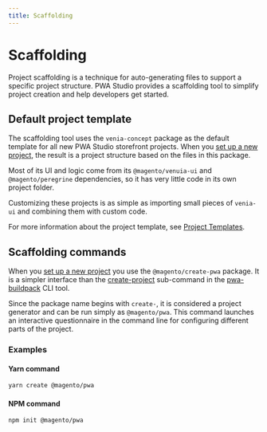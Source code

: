```yaml
---
title: Scaffolding
---
```


# Scaffolding

Project scaffolding is a technique for auto-generating files to support a specific project structure.
PWA Studio provides a scaffolding tool to simplify project creation and help developers get started.

## Default project template

The scaffolding tool uses the `venia-concept` package as the default template for all new PWA Studio storefront projects.
When you [set up a new project][], the result is a project structure based on the files in this package.

[set up a new project]: /tutorials/setup-storefront/

Most of its UI and logic come from its `@magento/venuia-ui` and `@magento/peregrine` dependencies, so
it has very little code in its own project folder.

Customizing these projects is as simple as importing small pieces of `venia-ui` and combining them with custom code.

For more information about the project template, see [Project Templates][].

[project templates]: /guides/packages/buildpack/project-templates/

## Scaffolding commands

When you [set up a new project][] you use the `@magento/create-pwa` package.
It is a simpler interface than the [create-project][] sub-command in the [pwa-buildpack][] CLI tool.

[create-project]: /api/buildpack/cli/create-project/
[pwa-buildpack]: /api/buildpack/cli/

Since the package name begins with `create-`, it is considered a project generator and can be run simply as `@magento/pwa`.
This command launches an interactive questionnaire in the command line for configuring different parts of the project.

### Examples

<CodeBlock slots="heading, code" repeat="2" languages="sh,sh" />

#### Yarn command

```sh
yarn create @magento/pwa
```

#### NPM command

```sh
npm init @magento/pwa
```

